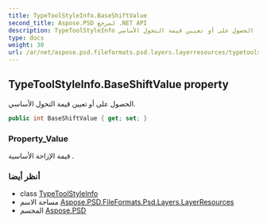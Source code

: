 ```yaml
---
title: TypeToolStyleInfo.BaseShiftValue
second_title: Aspose.PSD لمرجع .NET API
description: TypeToolStyleInfo ملكية. الحصول على أو تعيين قيمة التحول الأساسي.
type: docs
weight: 30
url: /ar/net/aspose.psd.fileformats.psd.layers.layerresources/typetoolstyleinfo/baseshiftvalue/
---
```

## TypeToolStyleInfo.BaseShiftValue property

الحصول على أو تعيين قيمة التحول الأساسي.

```csharp
public int BaseShiftValue { get; set; }
```

### Property_Value

قيمة الإزاحة الأساسية .

### أنظر أيضا

* class [TypeToolStyleInfo](../)
* مساحة الاسم [Aspose.PSD.FileFormats.Psd.Layers.LayerResources](../../typetoolstyleinfo/)
* المجسم [Aspose.PSD](../../../)


